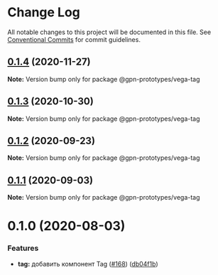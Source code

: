 # Change Log

All notable changes to this project will be documented in this file.
See [Conventional Commits](https://conventionalcommits.org) for commit guidelines.

## [0.1.4](https://github.com/gpn-prototypes/vega-ui/compare/@gpn-prototypes/vega-tag@0.1.3...@gpn-prototypes/vega-tag@0.1.4) (2020-11-27)

**Note:** Version bump only for package @gpn-prototypes/vega-tag





## [0.1.3](https://github.com/gpn-prototypes/vega-ui/compare/@gpn-prototypes/vega-tag@0.1.2...@gpn-prototypes/vega-tag@0.1.3) (2020-10-30)

**Note:** Version bump only for package @gpn-prototypes/vega-tag





## [0.1.2](https://github.com/gpn-prototypes/vega-ui/compare/@gpn-prototypes/vega-tag@0.1.1...@gpn-prototypes/vega-tag@0.1.2) (2020-09-23)

**Note:** Version bump only for package @gpn-prototypes/vega-tag





## [0.1.1](https://github.com/gpn-prototypes/vega-ui/compare/@gpn-prototypes/vega-tag@0.1.0...@gpn-prototypes/vega-tag@0.1.1) (2020-09-03)

**Note:** Version bump only for package @gpn-prototypes/vega-tag





# 0.1.0 (2020-08-03)


### Features

* **tag:** добавить компонент Tag ([#168](https://github.com/gpn-prototypes/vega-ui/issues/168)) ([db04f1b](https://github.com/gpn-prototypes/vega-ui/commit/db04f1b0f70dd2d5401cc3da229aab5a86fa2e10))
